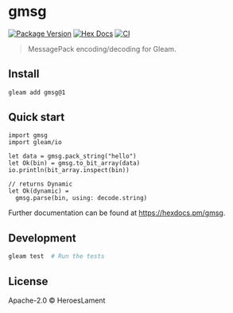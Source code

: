 # gmsg

[![Package Version](https://img.shields.io/hexpm/v/gmsg)](https://hex.pm/packages/gmsg)
[![Hex Docs](https://img.shields.io/badge/hex-docs-ffaff3)](https://hexdocs.pm/gmsg)
[![CI](https://img.shields.io/github/actions/workflow/status/HeroesLament/gmsg/test.yml?label=CI)](https://github.com/HeroesLament/gmsg/actions/workflows/test.yml)


> MessagePack encoding/decoding for Gleam.

## Install
```sh
gleam add gmsg@1
```

## Quick start
```gleam
import gmsg
import gleam/io

let data = gmsg.pack_string("hello")
let Ok(bin) = gmsg.to_bit_array(data)
io.println(bit_array.inspect(bin))

// returns Dynamic
let Ok(dynamic) =
  gmsg.parse(bin, using: decode.string)
```

Further documentation can be found at <https://hexdocs.pm/gmsg>.

## Development

```sh
gleam test  # Run the tests
```

## License
Apache-2.0 © HeroesLament